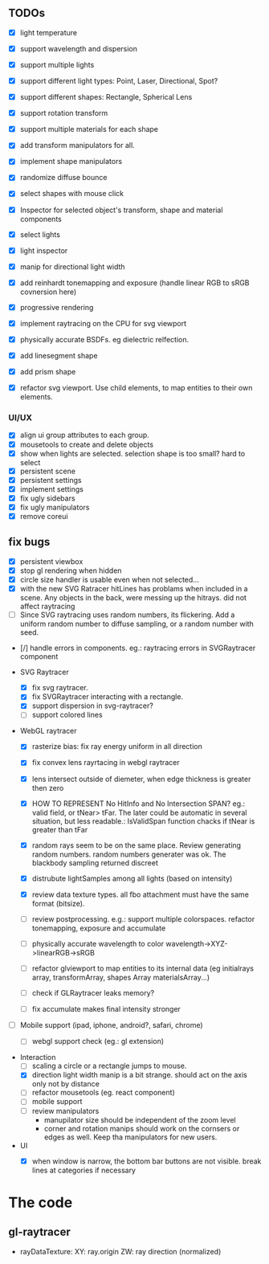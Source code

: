 ## TODOs
- [x] light temperature
- [x] support wavelength and dispersion

- [x] support multiple lights
- [x] support different light types: Point, Laser, Directional, Spot?
- [x] support different shapes: Rectangle, Spherical Lens
- [x] support rotation transform
- [x] support multiple materials for each shape
- [x] add transform manipulators for all.
- [x] implement shape manipulators
- [x] randomize diffuse bounce

- [x] select shapes with mouse click
- [x] Inspector for selected object's transform, shape and material components
- [x] select lights
- [x] light inspector
- [x] manip for directional light width
- [x] add reinhardt tonemapping and exposure (handle linear RGB to sRGB covnersion here)
- [x] progressive rendering
- [x] implement raytracing on the CPU for svg viewport
- [x] physically accurate BSDFs. eg dielectric relfection.
- [x] add linesegment shape
- [x] add prism shape
- [x] refactor svg viewport. Use child elements, to map entities to their own elements.


### UI/UX
- [x] align ui group attributes to each group.
- [x] mousetools to create and delete objects
- [x] show when lights are selected. selection shape is too small? hard to select
- [x] persistent scene
- [x] persistent settings
- [x] implement settings
- [x] fix ugly sidebars
- [x] fix ugly manipulators
- [x] remove coreui

## fix bugs
- [x] persistent viewbox
- [x] stop gl rendering when hidden
- [x] circle size handler is usable even when not selected...
- [x] with the new SVG Ratracer hitLines has problams when included in a scene.
      Any objects in the back, were messing up the hitrays. did not affect raytracing
- [ ] Since SVG raytracing uses random numbers, its flickering. Add a uniform random number to diffuse sampling, or a random number with seed.
- [/] handle errors in components. eg.: raytracing errors in SVGRaytracer component

- SVG Raytracer
  - [x] fix svg raytracer.
  - [x] fix SVGRaytracer interacting with a rectangle.
  - [x] support dispersion in svg-raytracer?
  - [ ] support colored lines

- WebGL raytracer
  - [x] rasterize bias: fix ray energy uniform in all direction
  - [x] fix convex lens rayrtacing in webgl raytracer
  - [x] lens intersect outside of diemeter, when edge thickness is greater then zero
  - [x] HOW TO REPRESENT No HitInfo and No Intersection SPAN? eg.: valid field, or tNear> tFar. The later could be automatic in several situation, but less readable.: IsValidSpan function chacks if tNear is greater than tFar
  - [x] random rays seem to be on the same place. Review generating random numbers. random numbers generater was ok. The blackbody sampling returned discreet
  - [x] distrubute lightSamples among all lights (based on intensity)
  - [x] review data texture types.
        all fbo attachment must have the same format (bitsize).
  - [ ] review postprocessing. e.g.: support multiple colorspaces. refactor tonemapping, exposure and accumulate
  - [ ] physically accurate wavelength to color wavelength->XYZ->linearRGB->sRGB

  - [ ] refactor glviewport to map entities to its internal data (eg initialrays array, transformArray, shapes Array materialsArray...)
  - [ ] check if GLRaytracer leaks memory?
  - [ ] fix accumulate makes final intensity stronger


- [ ] Mobile support (ipad, iphone, android?, safari, chrome)
  - [ ] webgl support check (eg.: gl extension)



- Interaction
  - [ ] scaling a circle or a rectangle jumps to mouse.
  - [x] direction light width manip is a bit strange. should act on the axis only not by distance
  - [ ] refactor mousetools (eg. react component)
  - [ ] mobile support
  - [ ] review manipulators
    - manupilator size should be independent of the zoom level
    - corner and rotation manips should work on the cornsers or edges as well. Keep tha manipulators for new users.

- UI
  - [x] when window is narrow, the bottom bar buttons are not visible. break lines at categories if necessary


# The code
## gl-raytracer

- rayDataTexture:
  XY: ray.origin
  ZW: ray direction (normalized)